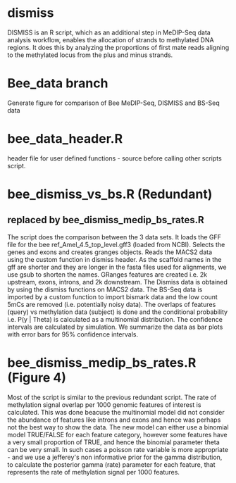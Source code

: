 # dismiss
DISMISS is an R script, which as an additional step in MeDIP-Seq data analysis workflow, enables the allocation of strands to methylated DNA regions. It does this by analyzing the proportions of first mate reads aligning to the methylated locus from the plus and minus strands.

# Bee_data branch
Generate figure for comparison of Bee MeDIP-Seq, DISMISS and BS-Seq data

# bee_data_header.R
header file for user defined functions - source before calling other scripts script. 

# bee_dismiss_vs_bs.R (Redundant) 
## replaced by bee_dismiss_medip_bs_rates.R
The script does the comparison between the 3 data sets. It loads the GFF file for the bee ref_Amel_4.5_top_level.gff3 (loaded from
NCBI). Selects the genes and exons and creates granges objects. Reads the MACS2 data using the custom function in dismiss header. As 
the scaffold names in the gff are shorter and they are longer in the fasta files used for alignments, we use gsub to shorten the
names. GRanges features are created i.e. 2k upstream, exons, introns, and 2k downstream. The Dismiss data is obtained by using the
dismiss functions on MACS2 data. The BS-Seq data is imported by a custom function to import bismark data and the low count 5mCs are
removed (i.e. potentially noisy data). The overlaps of features (query) vs methylation data (subject) is done and the conditional 
probability i.e. P(y | Theta) is calculated as a multinomial distribution. The confidence intervals are calculated by simulation. 
We summarize the data as bar plots with error bars for 95% confidence intervals.

# bee_dismiss_medip_bs_rates.R (Figure 4)
Most of the script is similar to the previous redundant script. The rate of methylation signal overlap per 1000 genomic features of interest is calculated. This was done beacuse the multinomial model did not consider the abundance of features like introns and exons and hence was perhaps not the best way to show the data. The new model can either use a binomial model TRUE/FALSE for each feature category, however some features have a very small proportion of TRUE, and hence the binomial parameter theta can be very small. In such cases a poisson rate variable is more appropriate - and we use a jefferey's non informative prior for the gamma distribution, to calculate the posterior gamma (rate) parameter for each feature, that represents the rate of methylation signal per 1000 features. 